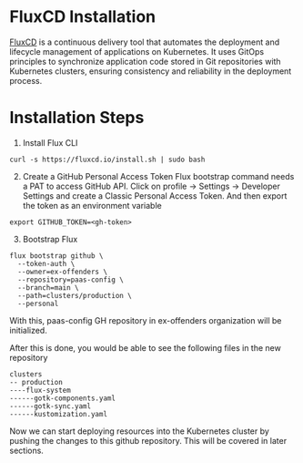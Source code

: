 # FluxCD Installation

[FluxCD](https://fluxcd.io/) is a continuous delivery tool that automates the deployment and lifecycle management of applications on Kubernetes. It uses GitOps principles to synchronize application code stored in Git repositories with Kubernetes clusters, ensuring consistency and reliability in the deployment process. 

# Installation Steps

1. Install Flux CLI

```
curl -s https://fluxcd.io/install.sh | sudo bash
```
2. Create a GitHub Personal Access Token
Flux bootstrap command needs a PAT to access GitHub API. 
Click on profile -> Settings -> Developer Settings and create a Classic Personal Access Token.
And then export the token as an environment variable
```
export GITHUB_TOKEN=<gh-token>
```
3. Bootstrap Flux

```
flux bootstrap github \
  --token-auth \
  --owner=ex-offenders \
  --repository=paas-config \
  --branch=main \
  --path=clusters/production \
  --personal
```
With this, paas-config GH repository in ex-offenders organization will be initialized. 

After this is done, you would be able to see the following files in the new repository

```
clusters
-- production
----flux-system
------gotk-components.yaml
------gotk-sync.yaml
------kustomization.yaml
```

Now we can start deploying resources into the Kubernetes cluster by pushing the changes to this github repository. This will be covered in later sections. 
